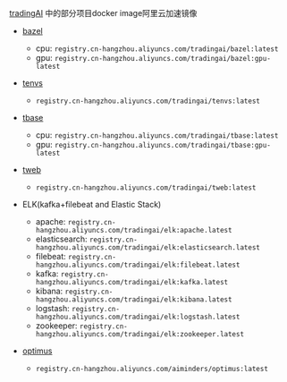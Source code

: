 [tradingAI](https://github.com/tradingAI) 中的部分项目docker image阿里云加速镜像

- [bazel](https://github.com/tradingAI/docker)
  - cpu: `registry.cn-hangzhou.aliyuncs.com/tradingai/bazel:latest`
  - gpu: `registry.cn-hangzhou.aliyuncs.com/tradingai/bazel:gpu-latest`

- [tenvs](https://github.com/tradingAI/tenvs)
  - `registry.cn-hangzhou.aliyuncs.com/tradingai/tenvs:latest`

- [tbase](https://github.com/tradingAI/tbase)
  - cpu: `registry.cn-hangzhou.aliyuncs.com/tradingai/tbase:latest`
  - gpu: `registry.cn-hangzhou.aliyuncs.com/tradingai/tbase:gpu-latest`

- [tweb](https://github.com/tradingAI/tweb)
  - `registry.cn-hangzhou.aliyuncs.com/tradingai/tweb:latest`

- ELK(kafka+filebeat and Elastic Stack)
  - apache: `registry.cn-hangzhou.aliyuncs.com/tradingai/elk:apache.latest`
  - elasticsearch: `registry.cn-hangzhou.aliyuncs.com/tradingai/elk:elasticsearch.latest`
  - filebeat: `registry.cn-hangzhou.aliyuncs.com/tradingai/elk:filebeat.latest`
  - kafka: `registry.cn-hangzhou.aliyuncs.com/tradingai/elk:kafka.latest`
  - kibana: `registry.cn-hangzhou.aliyuncs.com/tradingai/elk:kibana.latest`
  - logstash: `registry.cn-hangzhou.aliyuncs.com/tradingai/elk:logstash.latest`
  - zookeeper: `registry.cn-hangzhou.aliyuncs.com/tradingai/elk:zookeeper.latest`

- [optimus](https://cr.console.aliyun.com/repository/cn-hangzhou/aiminders/optimus/build)
  - `registry.cn-hangzhou.aliyuncs.com/aiminders/optimus:latest`
